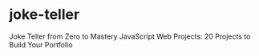 # joke-teller
Joke Teller from Zero to Mastery JavaScript Web Projects: 20 Projects to Build Your Portfolio

